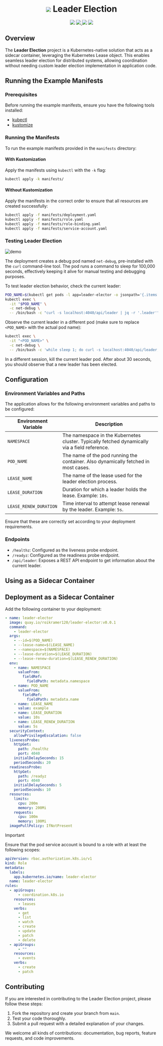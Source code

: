 <h1 align="center"><img src="https://github.com/user-attachments/assets/f28e04e0-0610-412c-9c58-fa53706a9c91"> Leader Election</h1>
<p align="center">
  <img src="https://img.shields.io/github/languages/code-size/rkrmr33/leader-election?style=flat-square">
  <a href="https://github.com/rkrmr33/leader-election/blob/main/LICENSE">
    <img src="https://img.shields.io/github/license/rkrmr33/leader-election?style=flat-square">
  </a>
  <img src="https://img.shields.io/github/check-runs/rkrmr33/leader-election/main">
  <a href="https://github.com/rkrmr33/leader-election/releases/latest">
    <img src="https://img.shields.io/github/v/release/rkrmr33/leader-election">
  </a>
</p>

## Overview

The **Leader Election** project is a Kubernetes-native solution that acts as a
sidecar container,
leveraging the Kubernetes Lease object. This enables seamless leader election
for distributed systems,
allowing coordination without needing custom leader election implementation in
application code.

## Running the Example Manifests

### Prerequisites

Before running the example manifests, ensure you have the following tools installed:

- [kubectl](https://kubernetes.io/docs/tasks/tools/install-kubectl/)
- [kustomize](https://kubectl.docs.kubernetes.io/installation/kustomize/)

### Running the Manifests

To run the example manifests provided in the `manifests` directory:

#### With Kustomization

Apply the manifests using `kubectl` with the `-k` flag:

```bash
kubectl apply -k manifests/
```

#### Without Kustomization

Apply the manifests in the correct order to ensure that all resources are
created successfully:

   ```bash
   kubectl apply -f manifests/deployment.yaml
   kubectl apply -f manifests/role.yaml
   kubectl apply -f manifests/role-binding.yaml
   kubectl apply -f manifests/service-account.yaml
   ```

### Testing Leader Election

![demo](https://github.com/user-attachments/assets/d91e69c1-6fe1-4b52-a49d-1b497e1a99db)

The deployment creates a debug pod named `net-debug`, pre-installed with the
   `curl` command-line tool. The pod runs a command to sleep for 100,000
seconds, effectively keeping it alive for manual testing and debugging purposes.

To test leader election behavior, check the current leader:

  ```bash
  POD_NAME=$(kubectl get pods -l app=leader-elector -o jsonpath='{.items[0].metadata.name}')
  kubectl exec \
    -it "$POD_NAME" \
    -c net-debug \
    -- /bin/bash -c "curl -s localhost:4040/api/leader | jq -r '.leader'"
  ```

Observe the current leader in a different pod (make sure to replace `<POD_NAME>`
with the actual pod name):

  ```bash
  kubectl exec \
    -it "<POD_NAME>" \
    -c net-debug \
    -- /bin/bash -c 'while sleep 1; do curl -s localhost:4040/api/leader; echo ""; done'
  ```

In a different session, kill the current leader pod. After about 30 seconds, you
should observe that a new leader has been elected.

## Configuration

### Environment Variables and Paths

The application allows for the following environment variables and paths to be configured:

| Environment Variable   | Description                                                                                     |
| ---------------------- | -----------------------------------------------------------------------------                 |
| `NAMESPACE`            | The namespace in the Kubernetes cluster. Typically fetched dynamically via a field reference. |
| `POD_NAME`             | The name of the pod running the container. Also dynamically fetched in most cases.            |
| `LEASE_NAME`           | The name of the lease used for the leader election process.                                   |
| `LEASE_DURATION`       | Duration for which a leader holds the lease. Example: `10s`.                                  |
| `LEASE_RENEW_DURATION` | Time interval to attempt lease renewal by the leader. Example: `5s`.                          |

Ensure that these are correctly set according to your deployment requirements.

### Endpoints

- `/healthz`: Configured as the liveness probe endpoint.
- `/readyz`: Configured as the readiness probe endpoint.
- `/api/leader`: Exposes a REST API endpoint to get information about the
current leader.

## Using as a Sidecar Container

## Deployment as a Sidecar Container

Add the following container to your deployment:

```yaml
- name: leader-elector
  image: quay.io/roikramer120/leader-elector:v0.0.1
  command:
    - leader-elector
  args:
    - --id=$(POD_NAME)
    - --lease-name=$(LEASE_NAME)
    - --namespace=$(NAMESPACE)
    - --lease-duration=$(LEASE_DURATION)
    - --lease-renew-duration=$(LEASE_RENEW_DURATION)
  env:
    - name: NAMESPACE
      valueFrom:
        fieldRef:
          fieldPath: metadata.namespace
    - name: POD_NAME
      valueFrom:
        fieldRef:
          fieldPath: metadata.name
    - name: LEASE_NAME
      value: example
    - name: LEASE_DURATION
      value: 10s
    - name: LEASE_RENEW_DURATION
      value: 5s
  securityContext:
    allowPrivilegeEscalation: false
  livenessProbe:
    httpGet:
      path: /healthz
      port: 4040
    initialDelaySeconds: 15
    periodSeconds: 20
  readinessProbe:
    httpGet:
      path: /readyz
      port: 4040
    initialDelaySeconds: 5
    periodSeconds: 10
  resources:
    limits:
      cpu: 200m
      memory: 200Mi
    requests:
      cpu: 100m
      memory: 100Mi
  imagePullPolicy: IfNotPresent
```

> [!IMPORTANT]
> Ensure that the pod service account is bound to a role with at least
> the following scopes:

```yaml
apiVersion: rbac.authorization.k8s.io/v1
kind: Role
metadata:
  labels:
    app.kubernetes.io/name: leader-elector
  name: leader-elector
rules:
  - apiGroups:
      - coordination.k8s.io
    resources:
      - leases
    verbs:
      - get
      - list
      - watch
      - create
      - update
      - patch
      - delete
  - apiGroups:
      - ""
    resources:
      - events
    verbs:
      - create
      - patch
```

## Contributing

If you are interested in contributing to the Leader Election project, please
follow these steps:

1. Fork the repository and create your branch from `main`.
2. Test your code thoroughly.
3. Submit a pull request with a detailed explanation of your changes.

We welcome all kinds of contributions: documentation, bug reports, feature
requests, and code improvements.
